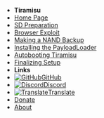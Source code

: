 - **Tiramisu**
- [Home Page](../../introduction)
- [SD Preparation](sd-preparation)
- [Browser Exploit](browser-exploit)
- [Making a NAND Backup](nand-backup)
- [Installing the PayloadLoader](installing-payloadloader)
- [Autobooting Tiramisu](autoboot)
- [Finalizing Setup](finalizing-setup)
- **Links**
- [![GitHub](https://icongr.am/simple/github.svg?color=808080&size=16)GitHub](https://github.com/hacks-guide/Guide-WiiU)
- [![Discord](https://icongr.am/simple/discord.svg?colored&size=16)Discord](https://discord.gg/C29hYvh)
- [![Translate](https://icongr.am/material/translate.svg?color=808080&size=16)Translate](https://hacks-guide.crowdin.com/u/projects/10)
- [Donate](../donations)
- [About](../about)
